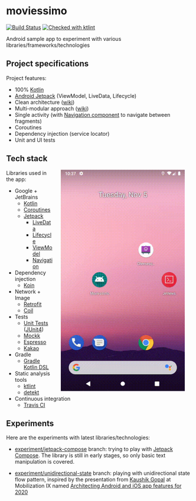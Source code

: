 # moviessimo
[![Build Status](https://travis-ci.org/atabekm/moviessimo.svg?branch=master)](https://travis-ci.org/atabekm/moviessimo)
[![Checked with ktlint](https://img.shields.io/badge/code%20style-%E2%9D%A4-FF4081.svg)](https://ktlint.github.io/)

Android sample app to experiment with various libraries/frameworks/technologies

## Project specifications

Project features:

* 100% [Kotlin](https://kotlinlang.org/)
* [Android Jetpack](https://developer.android.com/jetpack) (ViewModel, LiveData, Lifecycle)
* Clean architecture ([wiki](https://github.com/atabekm/moviessimo/wiki/Clean-architecture-diagrams))
* Multi-modular approach ([wiki](https://github.com/atabekm/moviessimo/wiki/Gradle-dependencies))
* Single activity (with [Navigation component](https://developer.android.com/guide/navigation/navigation-getting-started) to navigate between fragments)
* Coroutines
* Dependency injection (service locator)
* Unit and UI tests

## Tech stack

<img src="screencast.gif" width="336" align="right" hspace="20">

Libraries used in the app:

* Google + JetBrains
    * [Kotlin](https://kotlinlang.org/)
    * [Coroutines](https://kotlinlang.org/docs/reference/coroutines-overview.html)
    * [Jetpack](https://developer.android.com/jetpack)
        * [LiveData](https://developer.android.com/topic/libraries/architecture/livedata)
        * [Lifecycle](https://developer.android.com/topic/libraries/architecture/lifecycle)
        * [ViewModel](https://developer.android.com/topic/libraries/architecture/viewmodel)
        * [Navigation](https://developer.android.com/topic/libraries/architecture/navigation/)
* Dependency injection
    * [Koin](https://insert-koin.io/)
* Network + Image
    * [Retrofit](https://square.github.io/retrofit/)
    * [Coil](https://github.com/coil-kt/coil)
* Tests
    * [Unit Tests](https://en.wikipedia.org/wiki/Unit_testing) ([JUnit4](https://junit.org/junit4/))
    * [Mockk](https://mockk.io/)
    * [Espresso](https://developer.android.com/training/testing/espresso/)
    * [Kakao](https://github.com/agoda-com/Kakao)
* Gradle
    * [Gradle Kotlin DSL](https://docs.gradle.org/current/userguide/kotlin_dsl.html)
* Static analysis tools
    * [ktlint](https://ktlint.github.io/)
    * [detekt](https://arturbosch.github.io/detekt/)
* Continuous integration
    * [Travis CI](https://travis-ci.org/)

## Experiments

Here are the experiments with latest libraries/technologies:

* [experiment/jetpack-compose](https://github.com/atabekm/moviessimo/tree/experiment/jetpack-compose) 
branch: trying to play with [Jetpack Compose](https://developer.android.com/jetpack/compose). The 
library is still in early stages, so only basic text manipulation is covered.

* [experiment/unidirectional-state](https://github.com/atabekm/moviessimo/tree/experiment/unidirectional-state) 
branch: playing with unidirectional state flow pattern, inspired by the presentation from [Kaushik 
Gopal](https://github.com/kaushikgopal) at Mobilization IX named [Architecting Android and iOS app features for 2020](https://www.youtube.com/watch?v=BdGVCsHj2vU)
